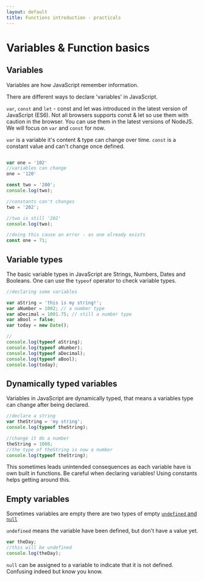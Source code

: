 ```yaml
---
layout: default
title: Functions introduction - practicals
---
```


# Variables & Function basics

## Variables

Variables are how JavaScript remember information.

There are different ways to declare 'variables' in JavaScript.

`var`, `const` and `let` - const and let was introduced in the latest version of JavaScript (ES6). Not all browsers supports const & let so use them with caution in the browser. You can use them in the latest versions of NodeJS. We will focus on `var` and `const` for now.

`var` is a variable it's content & type can change over time.
`const` is a constant value and can't change once defined.

```javascript

var one = '102'
//variables can change
one = '120'

const two = '200';
console.log(two);

//constants can't changes
two = '202';

//two is still '202'
console.log(two);

//doing this cause an error - as one already exists
const one = 71;
```

## Variable types

The basic variable types in JavaScript are Strings, Numbers, Dates and Booleans. One can use the `typeof` operator to check variable types.

```javascript
//declaring some variables

var aString = 'this is my string!';
var aNumber = 1002; // a number type
var aDecimal = 1001.75; // still a number type
var aBool = false;
var today = new Date();

//
console.log(typeof aString);
console.log(typeof aNumber);
console.log(typeof aDecimal);
console.log(typeof aBool);
console.log(today);

```

## Dynamically typed variables

Variables in JavaScript are dynamically typed, that means a variables type can change after being declared.

```Javascript
//declare a string
var theString = 'my string';
console.log(typeof theString);

//change it do a number
theString = 1008;
//the type of theString is now a number
console.log(typeof theString);
```

This sometimes leads unintended consequences as each variable have is own built in functions. Be careful when declaring variables! Using constants helps getting around this.

## Empty variables

Sometimes variables are empty there are two types of empty [`undefined` and `null`](http://stackoverflow.com/questions/5076944/what-is-the-difference-between-null-and-undefined-in-javascript)

`undefined` means the variable have been defined, but don't have a value yet.

```javascript
var theDay;
//this will be undefined
console.log(theDay);
```

`null` can be assigned to a variable to indicate that it is not defined. Confusing indeed but know you know.
